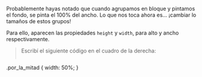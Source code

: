 Probablemente hayas notado que cuando agrupamos en bloque y pintamos el fondo, se pinta el 100% del ancho. Lo que nos toca ahora es... ¡cambiar lo tamaños de estos grupos!

Para ello, aparecen las propiedades `height` y `width`, para alto y ancho respectivamente.

> Escribí el siguiente código en el cuadro de la derecha:
>
> ```css
.por_la_mitad {
  width: 50%;
}
> ```
